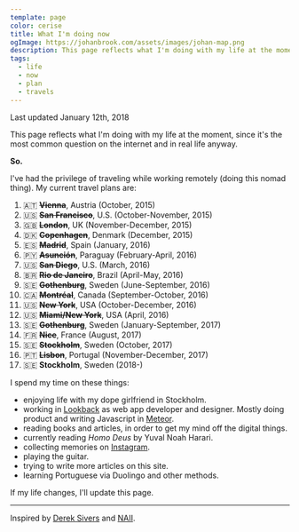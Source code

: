 ```yaml
---
template: page
color: cerise
title: What I'm doing now
ogImage: https://johanbrook.com/assets/images/johan-map.png
description: This page reflects what I'm doing with my life at the moment.
tags:
  - life
  - now
  - plan
  - travels
---
```


<p class="tc muted mono f7">
  Last updated January 12th, 2018
</p>

This page reflects what I'm doing with my life at the moment, since it's the most common question on the internet and in real life anyway.

**So.**

I've had the privilege of traveling while working remotely (doing this nomad thing). My current travel plans are:

1.  🇦🇹 ~~**Vienna**~~, Austria (October, 2015)
2.  🇺🇸 ~~**San Francisco**~~, U.S. (October-November, 2015)
3.  🇬🇧 ~~**London**~~, UK (November-December, 2015)
4.  🇩🇰 ~~**Copenhagen**~~, Denmark (December, 2015)
5.  🇪🇸 ~~**Madrid**~~, Spain (January, 2016)
6.  🇵🇾 ~~**Asunción**~~, Paraguay (February-April, 2016)
7.  🇺🇸 ~~**San Diego**~~, U.S. (March, 2016)
8.  🇧🇷 ~~**Rio de Janeiro**~~, Brazil (April-May, 2016)
9.  🇸🇪 ~~**Gothenburg**~~, Sweden (June-September, 2016)
10. 🇨🇦 ~~**Montréal**~~, Canada (September-October, 2016)
11. 🇺🇸 ~~**New York**~~, USA (October-December, 2016)
12. 🇺🇸 ~~**Miami/New York**~~, USA (April, 2016)
13. 🇸🇪 ~~**Gothenburg**~~, Sweden (January-September, 2017)
14. 🇫🇷 ~~**Nice**~~, France (August, 2017)
15. 🇸🇪 ~~**Stockholm**~~, Sweden (October, 2017)
16. 🇵🇹 ~~**Lisbon**~~, Portugal (November-December, 2017)
17. 🇸🇪 **Stockholm**, Sweden (2018-)

I spend my time on these things:

- enjoying life with my dope girlfriend in Stockholm.
- working in [Lookback](http://lookback.io) as web app developer and designer. Mostly doing product and writing Javascript in [Meteor](http://meteor.com).
- reading books and articles, in order to get my mind off the digital things.
- currently reading _Homo Deus_ by Yuval Noah Harari.
- collecting memories on [Instagram](http://instagram.com/johanbrook/).
- playing the guitar.
- trying to write more articles on this site.
- learning Portuguese via Duolingo and other methods.

If my life changes, I'll update this page.

---

Inspired by [Derek Sivers](https://sivers.org/now) and [NAII](http://naii.de/now/).
